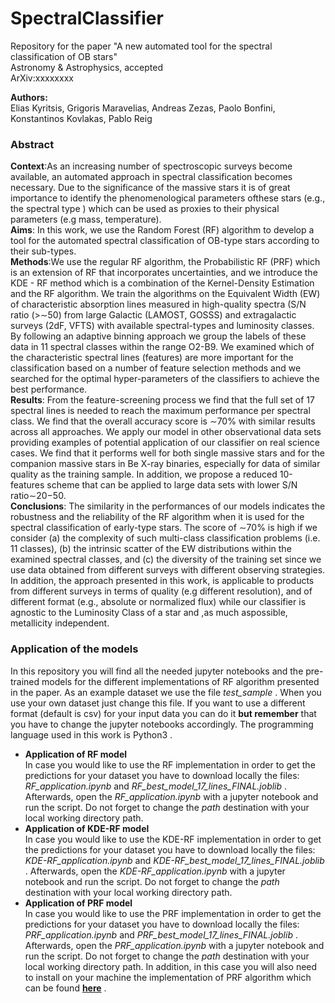 # SpectralClassifier

Repository for the paper "A new automated tool for the spectral classification of OB stars"\
Astronomy & Astrophysics, accepted\
ArXiv:xxxxxxxx

**Authors:**\
Elias Kyritsis, Grigoris Maravelias, Andreas Zezas, Paolo Bonfini, Konstantinos Kovlakas, Pablo Reig

### Abstract 
**Context**:As an increasing number of spectroscopic surveys become available, an automated approach in spectral classification becomes necessary. Due to the significance of the massive stars it is of great importance to identify the phenomenological parameters ofthese stars (e.g., the spectral type ) which can be used as proxies to their physical parameters (e.g mass, temperature).\
**Aims**: In this work, we use the Random Forest (RF) algorithm to develop a tool for the automated spectral classification of OB-type stars according to their sub-types.\
**Methods**:We use the regular RF algorithm, the Probabilistic RF (PRF) which is an extension of RF that incorporates uncertainties, and we introduce the KDE - RF method which is a combination of the Kernel-Density Estimation and the RF algorithm. We train the algorithms on the Equivalent Width (EW) of characteristic absorption lines measured in high-quality spectra (S/N ratio (>∼50) from large Galactic (LAMOST, GOSSS) and extragalactic surveys (2dF, VFTS) with available spectral-types and luminosity classes. By following an adaptive binning approach we group the labels of these data in 11 spectral classes within the range O2-B9. We examined which of the characteristic spectral lines (features) are more important for the classification based on a number of feature selection methods and we searched for the optimal hyper-parameters of the classifiers to achieve the best performance.\
**Results**: From the feature-screening process we find that the full set of 17 spectral lines is needed to reach the maximum performance per spectral class. We find that the overall accuracy score is ∼70% with similar results across all approaches. We apply our model in other observational data sets providing examples of potential application of our classifier on real science cases. We find that it performs well for both single massive stars and for the companion massive stars in Be X-ray binaries, especially for data of similar quality as the training sample. In addition, we propose a reduced 10-features scheme that can be applied to large data sets with lower S/N ratio∼20−50.\
**Conclusions**: The similarity in the performances of our models indicates the robustness and the reliability of the RF algorithm when it is used for the spectral classification of early-type stars. The score of ∼70% is high if we consider (a) the complexity of such multi-class classification problems (i.e. 11 classes), (b) the intrinsic scatter of the EW distributions within the examined spectral classes, and (c) the diversity of the training set since we use data obtained from different surveys with different observing strategies. In addition, the approach presented in this work, is applicable to products from different surveys in terms of quality (e.g different resolution), and of different format (e.g., absolute or normalized flux) while our classifier is agnostic to the Luminosity Class of a star and ,as much aspossible, metallicity independent.


### Application of the models
In this repository you will find all the needed jupyter notebooks and the pre-trained models for the different implementations of RF algorithm presented in the paper. As an example dataset we use the file *test_sample* . When you use your own dataset just change this file. If you want to use a different format (default is csv) for your input data you can do it **but remember** that you have to change the jupyter notebooks accordingly. The programming language used in this work is Python3 . 
- **Application of RF model**\
In case you would like to use the RF implementation in order to get the predictions for your dataset you have to download locally the files: *RF_application.ipynb* and *RF_best_model_17_lines_FINAL.joblib* . Afterwards, open the *RF_application.ipynb* with a jupyter notebook and run the script. Do not forget to change the *path* destination with your local working directory path. 
- **Application of KDE-RF model**\
In case you would like to use the KDE-RF implementation in order to get the predictions for your dataset you have to download locally the files: *KDE-RF_application.ipynb* and *KDE-RF_best_model_17_lines_FINAL.joblib* . Afterwards, open the *KDE-RF_application.ipynb* with a jupyter notebook and run the script. Do not forget to change the *path* destination with your local working directory path. 
- **Application of PRF model**\
In case you would like to use the PRF implementation in order to get the predictions for your dataset you have to download locally the files: *PRF_application.ipynb* and *PRF_best_model_17_lines_FINAL.joblib* . Afterwards, open the *PRF_application.ipynb* with a jupyter notebook and run the script. Do not forget to change the *path* destination with your local working directory path. In addition, in this case you will also need to install on your machine the implementation of PRF algorithm which can be found __[here](https://github.com/ireis/PRF)__ .
